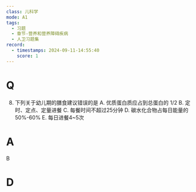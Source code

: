 ```yaml
---
class: 儿科学
mode: A1
tags:
  - 习题
  - 章节-营养和营养障碍疾病
  - 人卫习题集
record:
  - timestamps: 2024-09-11-14:55:40
    score: 1
---
```


# Q

8. 下列关于幼儿期的膳食建议错误的是
A. 优质蛋白质应占到总蛋白的 1/2
B. 定时、定点、定量进餐
C. 每餐时间不超过25分钟
D. 碳水化合物占每日能量的 50%-60%
E. 每日进餐4~5次
# A
B
# D
